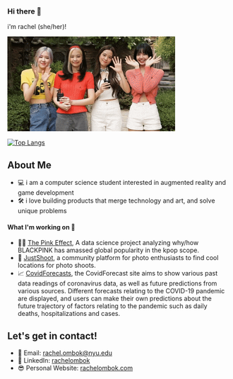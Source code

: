 ### Hi there 👋

i'm rachel (she/her)! 

![image](RelievedUncomfortableBoilweevil-max-1mb.gif)

[![Top Langs](https://github-readme-stats.vercel.app/api/top-langs/?username=rachelombok&layout=compact)](https://github.com/anuraghazra/github-readme-stats)

<!--
**rachelombok/rachelombok** is a ✨ _special_ ✨ repository because its `README.md` (this file) appears on your GitHub profile.

Here are some ideas to get you started:

- 🔭 I’m currently working on ...
- 🌱 I’m currently learning ...
- 👯 I’m looking to collaborate on ...
- 🤔 I’m looking for help with ...
- 💬 Ask me about ...
- 📫 How to reach me: ...
- ⚡ Fun fact: ...
* 📷 Instagram: [rachelombok](https://instagram.com/rachelombok)


-->
## About Me
* 💻 i am a computer science student interested in augmented reality and game development
* 🛠 i love building products that merge technology and art, and solve unique problems

#### What I'm working on 🔭
* 🖤💗 [The Pink Effect](https://github.com/rachelombok/BlackpinkDSProject), A data science project analyzing why/how BLACKPINK has amassed global popularity in the kpop scope.
* 📸 [JustShoot](https://github.com/rachelombok/JustShoot), a community platform for photo enthusiasts to find cool locations for photo shoots.
* 📈 [CovidForecasts](https://covidmarkettestapp.herokuapp.com/), the CovidForecast site aims to show various past data readings of coronavirus data, as well as future predictions from various sources. Different forecasts relating to the COVID-19 pandemic are displayed, and users can make their own predictions about the future trajectory of factors relating to the pandemic such as daily deaths, hospitalizations and cases.

## Let's get in contact!
* 📧 Email: [rachel.ombok@nyu.edu](mailto:rachel.ombok@nyu.edu)
* 💼 LinkedIn: [rachelombok](https://linkedin.com/in/rachelombok)
* 😎 Personal Website: [rachelombok.com](https://www.rachelombok.com/)
